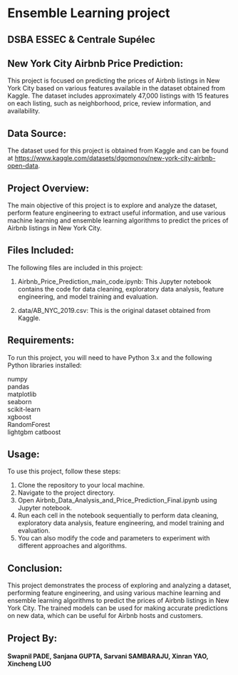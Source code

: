 # Ensemble Learning project
## DSBA ESSEC & Centrale Supélec

## New York City Airbnb Price Prediction:
This project is focused on predicting the prices of Airbnb listings in New York City based on various features available in the dataset obtained from Kaggle. The dataset includes approximately 47,000 listings with 15 features on each listing, such as neighborhood, price, review information, and availability.

## Data Source:
The dataset used for this project is obtained from Kaggle and can be found at https://www.kaggle.com/datasets/dgomonov/new-york-city-airbnb-open-data.

## Project Overview:
The main objective of this project is to explore and analyze the dataset, perform feature engineering to extract useful information, and use various machine learning and ensemble learning algorithms to predict the prices of Airbnb listings in New York City.

## Files Included:
The following files are included in this project:

1) Airbnb_Price_Prediction_main_code.ipynb: This Jupyter notebook contains the code for data cleaning, exploratory data analysis, feature engineering, and model training and evaluation.

2) data/AB_NYC_2019.csv: This is the original dataset obtained from Kaggle.

## Requirements:
To run this project, you will need to have Python 3.x and the following Python libraries installed:

numpy  
pandas  
matplotlib  
seaborn  
scikit-learn  
xgboost  
RandomForest  
lightgbm
catboost

## Usage:
To use this project, follow these steps:

1) Clone the repository to your local machine.
2) Navigate to the project directory.
3) Open Airbnb_Data_Analysis_and_Price_Prediction_Final.ipynb using Jupyter notebook.
4) Run each cell in the notebook sequentially to perform data cleaning, exploratory data analysis, feature engineering, and model training and evaluation.
5) You can also modify the code and parameters to experiment with different approaches and algorithms.

## Conclusion:
This project demonstrates the process of exploring and analyzing a dataset, performing feature engineering, and using various machine learning and ensemble learning algorithms to predict the prices of Airbnb listings in New York City. The trained models can be used for making accurate predictions on new data, which can be useful for Airbnb hosts and customers.

## Project By:
#### Swapnil PADE, Sanjana GUPTA, Sarvani SAMBARAJU, Xinran YAO, Xincheng LUO
